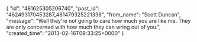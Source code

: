  {
   "id": "481625305206740",
   "post_id": "462493170453287_481479325221338",
   "from_name": "Scott Duncan",
   "message": "Well they're not going to care how much you are like me. They are only concerned with how much they can wring out of you.",
   "created_time": "2013-02-16T09:33:25+0000"
 }
